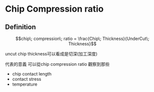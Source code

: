 # Chip Compression ratio

## Definition

$$chip\; compression\; ratio = \frac{Chip\; Thickness}{UnderCut\; Thickness}$$

uncut chip thickness可以看成是切深(加工深度)





代表的意義 可以從chip compression ratio 觀察到那些

* chip contact length
* contact stress
* temperature
